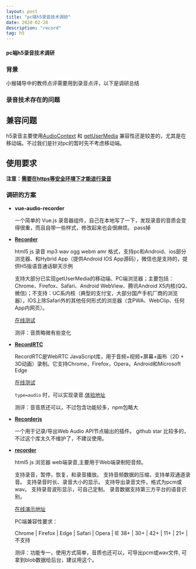 ```yaml
---
layout: post
title: "pc端h5录音技术调研"
date: 2020-02-28
description: "record"
tag: h5
---
```


#### pc端h5录音技术调研

### 背景

小猴辅导中的教师点评需要用到录音点评，以下是调研总结

### 录音技术存在的问题

## 兼容问题

h5录音主要使用[AudioContext](https://caniuse.com/#search=AudioContext) 和 [getUserMedia](https://caniuse.com/#search=getUserMedia) 兼容性还是较差的，尤其是在移动端。不过我们是针对pc的暂时先不考虑移动端。

## 使用要求

**注意：[需要在https等安全环境下才能进行录音](https://developer.mozilla.org/en-US/docs/Web/API/MediaDevices/getUserMedia#Privacy_and_security)**


### 调研的方案

- **vue-audio-recorder**

  一个简单的 Vue.js 录音器组件，自己在本地写了一下，发现录音的音质会变得很重，而且自带一些样式，修改起来也会很麻烦。 pass掉

- [**Recorder**](https://github.com/xiangyuecn/Recorder)

  html5 js 录音 mp3 wav ogg webm amr 格式，支持pc和Android、ios部分浏览器、和Hybrid App（提供Android IOS App源码），微信也是支持的，提供H5版语音通话聊天示例

  支持大部分已实现getUserMedia的移动端、PC端浏览器；主要包括：Chrome、Firefox、Safari、Android WebView、腾讯Android X5内核(QQ、微信)；不支持：UC系内核（典型的支付宝，大部分国产手机厂商的浏览器），IOS上除Safari外的其他任何形式的浏览器（含PWA、WebClip、任何App内网页）。

  [在线测试](https://xiangyuecn.github.io/Recorder/)

  测评：音质略微有些变化

- [**RecordRTC**](https://github.com/muaz-khan/RecordRTC)

  RecordRTC是WebRTC JavaScript库，用于音频+视频+屏幕+画布（2D + 3D动画）录制。它支持Chrome，Firefox，Opera，Android和Microsoft Edge

  [在线测试](https://www.webrtc-experiment.com/RecordRTC/)

  `type=audio` 时，可以实现录音.[体验地址](https://www.webrtc-experiment.com/RecordRTC/simple-demos/audio-recording.html)

  测评：音音质还可以，不过包含功能较多，npm包略大

- [**Recorderjs**](https://github.com/mattdiamond/Recorderjs)

  一个用于记录/导出Web Audio API节点输出的插件。 github star 比较多的，不过这个库太久不维护了，不建议使用。

- [**recorder**](https://github.com/2fps/recorder)

  html5 js 浏览器 web端录音,主要用于Web端录制短音频。

  支持录音，暂停，恢复，和录音播放。
  支持音频数据的压缩，支持单双通道录音。
  支持录音时长、录音大小的显示。
  支持导出录音文件，格式为pcm或wav。
  支持录音波形显示，可自己定制。
  录音数据支持第三方平台的语音识别。

  [在线演示地址](https://recorder.zhuyuntao.cn/)

  PC端兼容性要求：

  Chrome  |  Firefox  | Edge |	Safari  |	Opera |	IE
  38+     |  30+      | 42+	 |   11+    | 21+   | 不支持

  测评：功能专一，使用方式简单，音质也还可以，可导出pcm或wav文件, 可拿到blob数据给后台，建议用这个。
